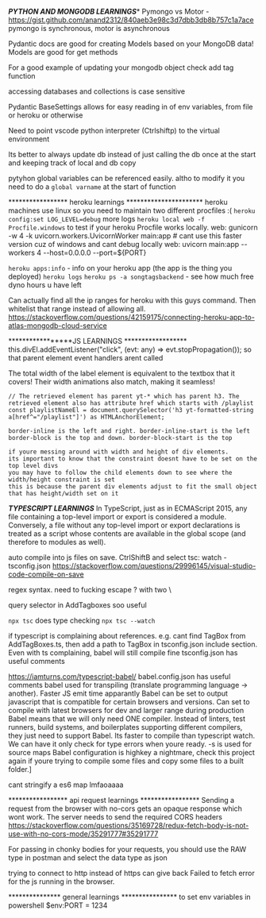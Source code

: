 *************PYTHON AND MONGODB LEARNINGS**************
Pymongo vs Motor - https://gist.github.com/anand2312/840aeb3e98c3d7dbb3db8b757c1a7ace
pymongo is synchronous, motor is asynchronous

Pydantic docs are good for creating Models based on your MongoDB data! Models are good for get methods 


For a good example of updating your mongodb object check add tag function

accessing databases and collections is case sensitive

Pydantic BaseSettings allows for easy reading in of env variables, from file or heroku or otherwise

Need to point vscode python interpreter (Ctrlshiftp) to the virtual environment

Its better to always update db instead of just calling the db once at the start and keeping track of local and db copy

pytyhon global variables can be referenced easily. altho to modify it you need to do a `global varname` at the start of function

***************** heroku learnings **********************
heroku machines use linux so you need to maintain two different procfiles :(
`heroku config:set LOG_LEVEL=debug` more logs
`heroku local web -f Procfile.windows` to test if your heroku Procfile works locally. 
web: gunicorn -w 4 -k uvicorn.workers.UvicornWorker main:app  # cant use this faster version cuz of windows and cant debug locally
web: uvicorn main:app --workers 4 --host=0.0.0.0 --port=${PORT}

`heroku apps:info` - info on your heroku app (the app is the thing you deployed)
`heroku logs`
`heroku ps -a songtagsbackend` - see how much free dyno hours u have left

Can actually find all the ip ranges for heroku with this guys command. Then whitelist that range instead of allowing all.
https://stackoverflow.com/questions/42159175/connecting-heroku-app-to-atlas-mongodb-cloud-service


*****************JS LEARNINGS ******************
this.divEl.addEventListener("click", (evt: any) => evt.stopPropagation()); so that parent element event handlers arent called

The total width of the label element is equivalent to the textbox that it covers! Their width animations also match, making it seamless!

    // The retrieved element has parent yt-* which has parent h3. The retrieved element also has attribute href which starts with /playlist
    const playlistNameEl = document.querySelector('h3 yt-formatted-string a[href^="/playlist"]') as HTMLAnchorElement;

    border-inline is the left and right. border-inline-start is the left
    border-block is the top and down. border-block-start is the top

    if youre messing around with width and height of div elements. 
    its important to know that the constraint doesnt have to be set on the top level divs
    you may have to follow the child elements down to see where the width/height constraint is set
    this is because the parent div elements adjust to fit the small object that has height/width set on it

*****************TYPESCRIPT LEARNINGS*****************
In TypeScript, just as in ECMAScript 2015, any file containing a top-level import or export is considered a module. 
Conversely, a file without any top-level import or export declarations is treated as a script whose contents are available 
in the global scope (and therefore to modules as well).

auto compile into js files on save. CtrlShiftB and select tsc: watch - tsconfig.json
https://stackoverflow.com/questions/29996145/visual-studio-code-compile-on-save

regex syntax. need to fucking escape ? with two \\ 

query selector in AddTagboxes soo useful

`npx tsc` does type checking `npx tsc --watch`

if typescript is complaining about references. e.g. cant find TagBox from AddTagBoxes.ts, then add a path to TagBox in tsconfig.json include section.
Even with ts complaining, babel will still compile fine 
tsconfig.json has useful comments

https://iamturns.com/typescript-babel/
babel.config.json has useful comments
babel used for transpiling (translate programming language -> another). Faster JS emit time apparantly 
Babel can be set to output javascript that is compatible for certain browsers and versions. 
Can set to compile with latest browsers for dev and larger range during production
Babel means that we will only need ONE compiler. Instead of linters, test runners, build systems, and boilerplates supporting different compilers, they just need to support Babel.
Its faster to compile than typescript watch. 
We can have it only check for type errors when youre ready.
-s is used for source maps
Babel configuration is highkey a nightmare, check this project again if youre trying to compile some files and copy some files to a built folder.]

cant stringify a es6 map lmfaoaaaa

***************** api request learnings *****************
Sending a request from the browser with no-cors gets an opaque response which wont work. The server needs to send the required CORS headers
https://stackoverflow.com/questions/35169728/redux-fetch-body-is-not-use-with-no-cors-mode/35291777#35291777

For passing in chonky bodies for your requests, you should use the RAW type in postman and select the data type as json

trying to connect to http instead of https can give back Failed to fetch error for the js running in the browser.

*************** general learnings ****************
to set env variables in powershell 
$env:PORT = 1234